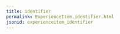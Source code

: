 ```yaml
---
title: identifier
permalink: ExperienceItem.identifier.html
jsonid: experienceitem_identifier
---
```

